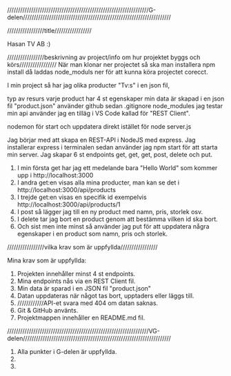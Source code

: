 /////////////////////////////////////////////////////////////////G-delen////////////////////////////////////////////////////////////////////



/////////////////title/////////////////

Hasan TV AB :)

/////////////////beskrivning av project/info om hur projektet byggs och körs/////////////////
När man klonar ner projectet så ska man installera npm install då laddas node_moduls ner för att kunna köra projectet corecct.

I min project så har jag olika producter "Tv:s" i en json fil, 

typ av resurs 
varje product har 4 st egenskaper 
min data är skapad i en json fil "product.json"
använder github sedan .gitignore node_modules
jag testar min api använder jag en tilläg i VS Code kallad för "REST Client".

nodemon för start och uppdatera direkt istället för node server.js

Jag börjar med att skapa en REST-API i NodeJS med express.
Jag installerar express i terminalen sedan använder jag npm start för att starta min server.
Jag skapar 6 st endpoints get, get, get, post, delete och put.

1. I min första get har jag ett medelande bara "Hello World" som kommer upp i http://localhost:3000
2. I andra get:en visas alla mina producter, man kan se det i http://localhost:3000/api/products
3. I trejde get:en visas en specifik id exempelvis http://localhost:3000/api/products/1
4. I post så lägger jag till en ny product med namn, pris, storlek osv.
5. I delete tar jag bort en product genom att bestämma vilken id ska bort.
6. Och sist men inte minst så använder jag put för att uppdatera några egenskaper i en product som namn, pris och storlek.




/////////////////vilka krav som är uppfyllda/////////////////

Mina krav som är uppfyllda:
1. Projekten innehåller minst 4 st endpoints.
2. Mina endpoints nås via en REST Client fil.
3. Min data är sparad i en JSON fil "product.json"
4. Datan uppdateras när något tas bort, upptaders eller läggs till.
5. ////////////API-et svara med 404 om datan saknas.
6. Git & GitHub använts.
7. Projektmappen innehåller en README.md fil.


/////////////////////////////////////////////////////////////////VG-delen////////////////////////////////////////////////////////////////////
1. Alla punkter i G-delen är uppfyllda.
2. 
3. 